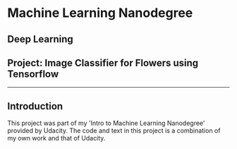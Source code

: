 # Machine Learning Nanodegree
## Deep Learning
## Project: Image Classifier for Flowers using Tensorflow

----
## Introduction

This project was part of my 'Intro to Machine Learning Nanodegree' provided by Udacity. The code and text in this project is a combination of my own work and that of Udacity.

